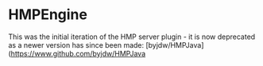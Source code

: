 # HMPEngine

This was the initial iteration of the HMP server plugin - it is now deprecated as a newer version has since been made: [byjdw/HMPJava](https://www.github.com/byjdw/HMPJava
